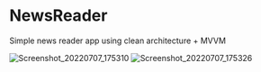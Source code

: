 # NewsReader
Simple news reader app using clean architecture + MVVM

![Screenshot_20220707_175310](https://user-images.githubusercontent.com/2393864/177805692-fae58b68-04ce-4e42-8e36-99b08f0a2916.png)
![Screenshot_20220707_175326](https://user-images.githubusercontent.com/2393864/177805672-c7cf3135-0571-49fb-a92a-edbae43cea1d.png)

